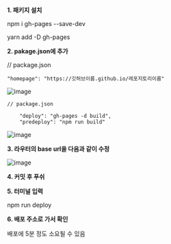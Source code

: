 **1. 패키지 설치**

npm i gh-pages --save-dev

yarn add -D gh-pages

**2. pakage.json에 추가**

// package.json

```
"homepage": "https://깃허브이름.github.io/레포지토리이름"
```

![image](https://github.com/jhchoi1182/next-blog/assets/116577489/9716794e-4b2f-47f0-b9d3-47208fa03e2e)

```
// package.json

    "deploy": "gh-pages -d build",
    "predeploy": "npm run build"
```

![image](https://github.com/jhchoi1182/next-blog/assets/116577489/8a79fb82-5d49-40e6-a700-a01d183f930f)

**3. 라우터의 base url을 다음과 같이 수정**

![image](https://github.com/jhchoi1182/next-blog/assets/116577489/30a09d0b-9ccb-4610-b362-b32cf2e629f7)

**4. 커밋 후 푸쉬**

**5. 터미널 입력**

npm run deploy

**6. 배포 주소로 가서 확인**

배포에 5분 정도 소요될 수 있음

